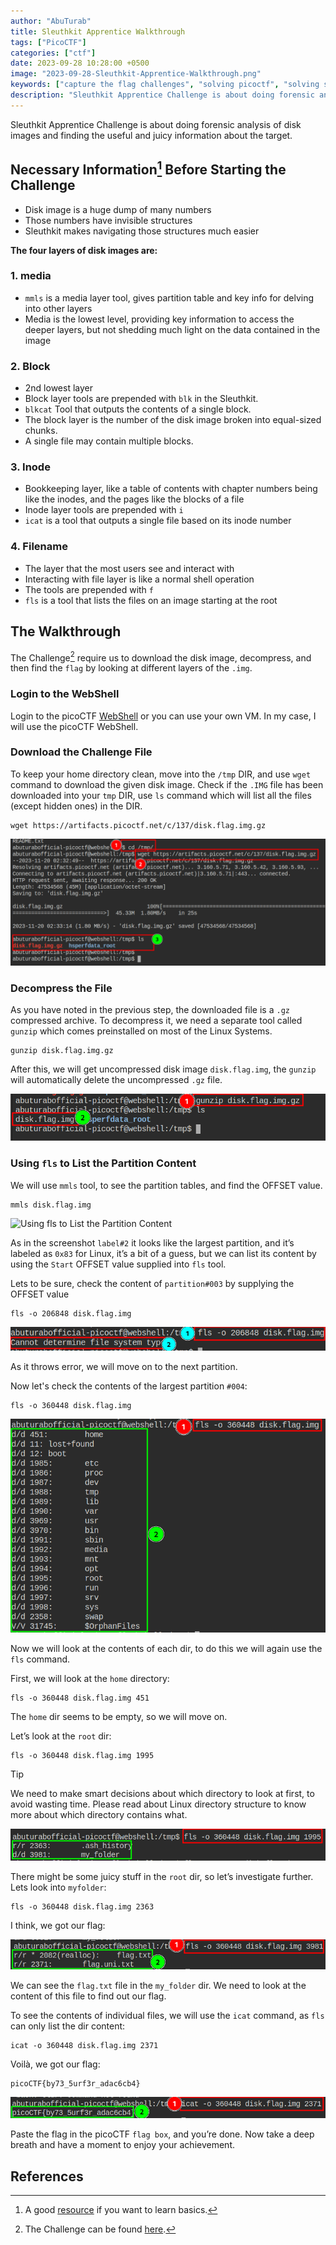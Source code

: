 ```yaml
---
author: "AbuTurab"
title: Sleuthkit Apprentice Walkthrough
tags: ["PicoCTF"]
categories: ["ctf"]
date: 2023-09-28 10:28:00 +0500
image: "2023-09-28-Sleuthkit-Apprentice-Walkthrough.png"
keywords: ["capture the flag challenges", "solving picoctf", "solving sleuthkit apprentice walkthrough", "sleuthkit apprentice walkthrough"]
description: "Sleuthkit Apprentice Challenge is about doing forensic analysis of disk images and finding the useful and juicy information about the target."
---
```


Sleuthkit Apprentice Challenge is about doing forensic analysis of disk images and finding the useful and juicy information about the target.

## **Necessary Information[^1] Before Starting the Challenge**

- Disk image is a huge dump of many numbers
- Those numbers have invisible structures
- Sleuthkit makes navigating those structures much easier

**The four layers of disk images are:**

### 1. media
- `mmls` is a media layer tool, gives partition table and key info for delving into other layers
- Media is the lowest level, providing key information to access the deeper layers, but not shedding much light on the data contained in the image

### 2. Block
- 2nd lowest layer
- Block layer tools are prepended with `blk` in the Sleuthkit.
- `blkcat` Tool that outputs the contents of a single block.
- The block layer is the number of the disk image broken into equal-sized chunks.
- A single file may contain multiple blocks.

### 3. Inode
- Bookkeeping layer, like a table of contents with chapter numbers being like the inodes, and the pages like the blocks of a file
- Inode layer tools are prepended with `i`
- `icat` is a tool that outputs a single file based on its inode number

### 4. Filename
- The layer that the most users see and interact with
- Interacting with file layer is like a normal shell operation
- The tools are prepended with `f`
- `fls` is a tool that lists the files on an image starting at the root

## **The Walkthrough**

The Challenge[^2] require us to download the disk image, decompress, and then find the `flag` by looking at different layers of the `.img`.

### Login to the WebShell

Login to the picoCTF [WebShell](https://webshell.picoctf.org/) or you can use your own VM. In my case, I will use the picoCTF WebShell.

### Download the Challenge File

To keep your home directory clean, move into the `/tmp` DIR, and use `wget` command to download the given disk image.
Check if the `.IMG` file has been downloaded into your `tmp` DIR, use `ls` command which will list all the files (except hidden ones) in the DIR.

```console
wget https://artifacts.picoctf.net/c/137/disk.flag.img.gz
```

![Wget command](2023-09-28-Sleuthkit-Apprentice-Walkthrough-1.png)

### Decompress the File

As you have noted in the previous step, the downloaded file is a `.gz` compressed archive. To decompress it, we need a separate tool called `gunzip` which comes preinstalled on most of the Linux Systems.

```console
gunzip disk.flag.img.gz
```

After this, we will get uncompressed disk image `disk.flag.img`, the `gunzip` will automatically delete the uncompressed `.gz` file.

![Decompress the file](2023-09-28-Sleuthkit-Apprentice-Walkthrough-2.png)

### Using `fls` to List the Partition Content

We will use `mmls` tool, to see the partition tables, and find the OFFSET value.

```console
mmls disk.flag.img
```

![Using fls to List the Partition Content](023-09-28-Sleuthkit-Apprentice-Walkthrough-3.png)

As in the screenshot `label#2` it looks like the largest partition, and it’s labeled as `0x83` for Linux, it’s a bit of a guess, but we can list its content by using the `Start` OFFSET value supplied into `fls` tool.

Lets to be sure, check the content of `partition#003` by supplying the OFFSET value

```console
fls -o 206848 disk.flag.img
```

![fls partition 003](2023-09-28-Sleuthkit-Apprentice-Walkthrough-5.png)

As it throws error, we will move on to the next partition.

Now let's check the contents of the largest partition `#004`:

```console
fls -o 360448 disk.flag.img
```

![fls partition 004](2023-09-28-Sleuthkit-Apprentice-Walkthrough-4.png)

Now we will look at the contents of each dir, to do this we will again use the `fls` command.

First, we will look at the `home` directory:

```console
fls -o 360448 disk.flag.img 451
```

The `home` dir seems to be empty, so we will move on.

Let’s look at the `root` dir:

```console
fls -o 360448 disk.flag.img 1995
```

> [!TIP]
> We need to make smart decisions about which directory to look at first, to avoid wasting time. Please read about Linux directory structure to know more about which directory contains what.

![fls root dir](2023-09-28-Sleuthkit-Apprentice-Walkthrough-6.png)

There might be some juicy stuff in the `root` dir, so let’s investigate further. Lets look into `myfolder`:

```console
fls -o 360448 disk.flag.img 2363
```

I think, we got our flag:

![fls myfolder dir](2023-09-28-Sleuthkit-Apprentice-Walkthrough-7.png)

We can see the `flag.txt` file in the `my_folder` dir. We need to look at the content of this file to find out our flag.

To see the contents of individual files, we will use the `icat` command, as `fls` can only list the dir content:

```console
icat -o 360448 disk.flag.img 2371
```

Voilà, we got our flag:

```plaintext
picoCTF{by73_5urf3r_adac6cb4}
```

![icat on flat.txt inode](2023-09-28-Sleuthkit-Apprentice-Walkthrough-8.png)

Paste the flag in the picoCTF `flag box`, and you’re done. Now take a deep breath and have a moment to enjoy your achievement.

## References

[^1]: A good [resource](https://primer.picoctf.com/) if you want to learn basics.
[^2]: The Challenge can be found [here](https://play.picoctf.org/practice/challenge/300).
